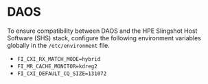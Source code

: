 # DAOS

To ensure compatibility between DAOS and the HPE Slingshot Host Software (SHS) stack, configure the following environment variables globally in the `/etc/environment` file.

- `FI_CXI_RX_MATCH_MODE=hybrid`
- `FI_MR_CACHE_MONITOR=kdreg2`
- `FI_CXI_DEFAULT_CQ_SIZE=131072`
